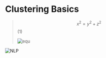 # Clustering Basics
> $$x^2=y^2+z^2$$(1)
> 
> ![equ](https://latex.codecogs.com/gif.latex?log(y)=\beta_0&space;&plus;&space;\beta_1&space;x&space;&plus;&space;u)
> 
![NLP](https://github.com/elisa-aleman/StanfordCoreNLP_Chinese)

